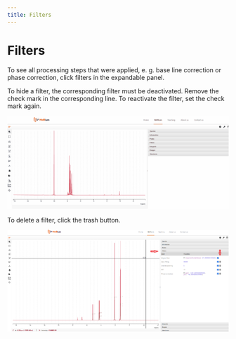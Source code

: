 ```yaml
---
title: Filters
---
```


# Filters

To see all processing steps that were applied, e. g. base line correction or phase correction, click filters in the expandable panel. 

To hide a filter, the corresponding filter must be deactivated. Remove the check mark in the corresponding line. To reactivate the filter, set the check mark again. 

![](./select_filters.gif)

To delete a filter, click the trash button. 

![](./filters_delete.png)
